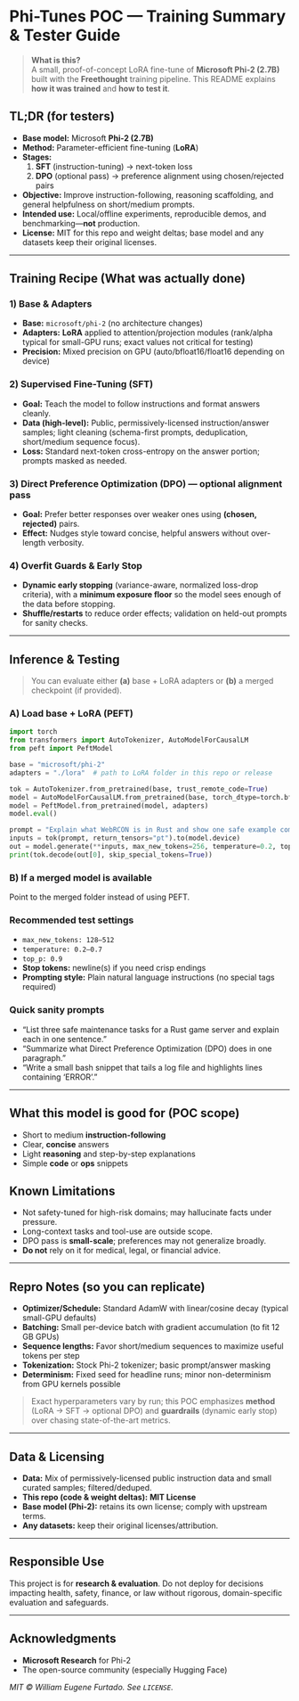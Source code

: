 # Phi-Tunes POC — Training Summary & Tester Guide

> **What is this?**  
> A small, proof-of-concept LoRA fine-tune of **Microsoft Phi-2 (2.7B)** built with the **Freethought** training pipeline. This README explains **how it was trained** and **how to test it**.

## TL;DR (for testers)

- **Base model:** Microsoft **Phi-2 (2.7B)**
- **Method:** Parameter-efficient fine-tuning (**LoRA**)
- **Stages:**
  1) **SFT** (instruction-tuning) → next-token loss  
  2) **DPO** (optional pass) → preference alignment using chosen/rejected pairs
- **Objective:** Improve instruction-following, reasoning scaffolding, and general helpfulness on short/medium prompts.
- **Intended use:** Local/offline experiments, reproducible demos, and benchmarking—**not** production.
- **License:** MIT for this repo and weight deltas; base model and any datasets keep their original licenses.

---

## Training Recipe (What was actually done)

### 1) Base & Adapters
- **Base:** `microsoft/phi-2` (no architecture changes)
- **Adapters:** **LoRA** applied to attention/projection modules (rank/alpha typical for small-GPU runs; exact values not critical for testing)
- **Precision:** Mixed precision on GPU (auto/bfloat16/float16 depending on device)

### 2) Supervised Fine-Tuning (SFT)
- **Goal:** Teach the model to follow instructions and format answers cleanly.
- **Data (high-level):** Public, permissively-licensed instruction/answer samples; light cleaning (schema-first prompts, deduplication, short/medium sequence focus).
- **Loss:** Standard next-token cross-entropy on the answer portion; prompts masked as needed.

### 3) Direct Preference Optimization (DPO) — optional alignment pass
- **Goal:** Prefer better responses over weaker ones using **(chosen, rejected)** pairs.
- **Effect:** Nudges style toward concise, helpful answers without over-length verbosity.

### 4) Overfit Guards & Early Stop
- **Dynamic early stopping** (variance-aware, normalized loss-drop criteria), with a **minimum exposure floor** so the model sees enough of the data before stopping.
- **Shuffle/restarts** to reduce order effects; validation on held-out prompts for sanity checks.

---

## Inference & Testing

> You can evaluate either **(a)** base + LoRA adapters or **(b)** a merged checkpoint (if provided).

### A) Load base + LoRA (PEFT)
```python
import torch
from transformers import AutoTokenizer, AutoModelForCausalLM
from peft import PeftModel

base = "microsoft/phi-2"
adapters = "./lora"  # path to LoRA folder in this repo or release

tok = AutoTokenizer.from_pretrained(base, trust_remote_code=True)
model = AutoModelForCausalLM.from_pretrained(base, torch_dtype=torch.bfloat16, device_map="auto")
model = PeftModel.from_pretrained(model, adapters)
model.eval()

prompt = "Explain what WebRCON is in Rust and show one safe example command."
inputs = tok(prompt, return_tensors="pt").to(model.device)
out = model.generate(**inputs, max_new_tokens=256, temperature=0.2, top_p=0.9)
print(tok.decode(out[0], skip_special_tokens=True))
```

### B) If a merged model is available
Point to the merged folder instead of using PEFT.

### Recommended test settings
- `max_new_tokens: 128–512`
- `temperature: 0.2–0.7`
- `top_p: 0.9`
- **Stop tokens:** newline(s) if you need crisp endings
- **Prompting style:** Plain natural language instructions (no special tags required)

### Quick sanity prompts
- “List three safe maintenance tasks for a Rust game server and explain each in one sentence.”  
- “Summarize what Direct Preference Optimization (DPO) does in one paragraph.”  
- “Write a small bash snippet that tails a log file and highlights lines containing ‘ERROR’.”

---

## What this model is **good for** (POC scope)

- Short to medium **instruction-following**
- Clear, **concise** answers
- Light **reasoning** and step-by-step explanations
- Simple **code** or **ops** snippets

## Known Limitations

- Not safety-tuned for high-risk domains; may hallucinate facts under pressure.
- Long-context tasks and tool-use are outside scope.
- DPO pass is **small-scale**; preferences may not generalize broadly.
- **Do not** rely on it for medical, legal, or financial advice.

---

## Repro Notes (so you can replicate)

- **Optimizer/Schedule:** Standard AdamW with linear/cosine decay (typical small-GPU defaults)
- **Batching:** Small per-device batch with gradient accumulation (to fit 12 GB GPUs)
- **Sequence lengths:** Favor short/medium sequences to maximize useful tokens per step
- **Tokenization:** Stock Phi-2 tokenizer; basic prompt/answer masking
- **Determinism:** Fixed seed for headline runs; minor non-determinism from GPU kernels possible

> Exact hyperparameters vary by run; this POC emphasizes **method** (LoRA → SFT → optional DPO) and **guardrails** (dynamic early stop) over chasing state-of-the-art metrics.

---

## Data & Licensing

- **Data:** Mix of permissively-licensed public instruction data and small curated samples; filtered/deduped.
- **This repo (code & weight deltas):** **MIT License**
- **Base model (Phi-2):** retains its own license; comply with upstream terms.
- **Any datasets:** keep their original licenses/attribution.

---

## Responsible Use

This project is for **research & evaluation**. Do not deploy for decisions impacting health, safety, finance, or law without rigorous, domain-specific evaluation and safeguards.

---

## Acknowledgments

- **Microsoft Research** for Phi-2
- The open-source community (especially Hugging Face)

*MIT © William Eugene Furtado. See `LICENSE`.*
